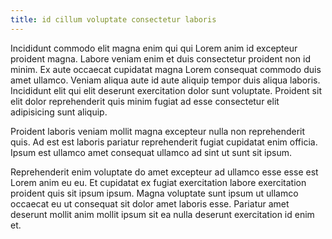 ```yaml
---
title: id cillum voluptate consectetur laboris
---
```


Incididunt commodo elit magna enim qui qui Lorem anim id excepteur proident magna. Labore veniam enim et duis consectetur proident non id minim. Ex aute occaecat cupidatat magna Lorem consequat commodo duis amet ullamco. Veniam aliqua aute id aute aliquip tempor duis aliqua laboris. Incididunt elit qui elit deserunt exercitation dolor sunt voluptate. Proident sit elit dolor reprehenderit quis minim fugiat ad esse consectetur elit adipisicing sunt aliquip.

Proident laboris veniam mollit magna excepteur nulla non reprehenderit quis. Ad est est laboris pariatur reprehenderit fugiat cupidatat enim officia. Ipsum est ullamco amet consequat ullamco ad sint ut sunt sit ipsum.

Reprehenderit enim voluptate do amet excepteur ad ullamco esse esse est Lorem anim eu eu. Et cupidatat ex fugiat exercitation labore exercitation proident quis sit ipsum ipsum. Magna voluptate sunt ipsum ut ullamco occaecat eu ut consequat sit dolor amet laboris esse. Pariatur amet deserunt mollit anim mollit ipsum sit ea nulla deserunt exercitation id enim et.